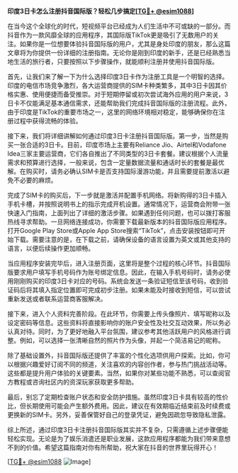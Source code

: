 **印度3日卡怎么注册抖音国际版？轻松几步搞定[[TG💪+ @esim1088](https://t.me/s/esim1088)]**

在当今这个全球化的时代，短视频平台已经成为人们生活中不可或缺的一部分。而抖音作为一款风靡全球的应用程序，其国际版TikTok更是吸引了无数用户的关注。如果你是一位想要体验抖音国际版的用户，尤其是身处印度的朋友，那么这篇文章将为你提供一份详细的注册指南。无论你是刚到印度的新手，还是已经熟悉当地生活的旅行者，只要按照以下步骤操作，就能顺利注册并使用抖音国际版。

首先，让我们来了解一下为什么选择印度3日卡作为注册工具是一个明智的选择。印度的电信市场竞争激烈，各大运营商提供的SIM卡种类繁多，其中3日卡因其价格实惠、使用便捷而备受推崇。对于短期停留或初次尝试海外应用的用户来说，3日卡不仅能满足基本通信需求，还能帮助我们完成抖音国际版的注册流程。此外，由于印度是TikTok的重要市场之一，这里的网络环境相对稳定，能够确保你在注册过程中获得流畅的体验。

接下来，我们将详细讲解如何通过印度3日卡注册抖音国际版。第一步，当然是购买一张合适的3日卡。目前，印度市场上主要有Reliance Jio、Airtel和Vodafone Idea三家主要运营商，它们各自推出了不同类型的3日卡套餐。建议根据个人流量需求和预算进行选择，一般来说，包含一定量数据流量和通话时长的套餐是最优解。在购买时，请务必确认SIM卡是否支持国际漫游功能，并且需要提前激活以避免不必要的麻烦。

完成了SIM卡的购买后，下一步就是激活并配置手机网络。将新购得的3日卡插入手机卡槽，并按照说明书上的指示完成开机设置。通常情况下，运营商会附带一张快速入门指南，上面列出了详细的激活步骤。如果遇到任何问题，也可以拨打客服热线寻求帮助。一旦网络连接成功，你需要下载最新版本的抖音国际版应用程序。打开Google Play Store或Apple App Store搜索“TikTok”，点击安装按钮即可开始下载。需要注意的是，在下载之前，请确保设备的语言设置为英文或其他支持的语言，以便后续操作更加顺畅。

当应用程序安装完毕后，进入注册页面，这里将是整个过程的核心环节。抖音国际版要求用户填写手机号码作为账号绑定信息。因此，在输入手机号码时，请务必使用刚刚购买的印度3日卡对应的号码。系统会发送一条验证短信至该号码，收到验证码后将其填入指定位置即可完成初步注册。如果未能及时接收到短信，可以尝试重新发送或者联系运营商客服解决。

接下来，进入个人资料完善阶段。在此环节，你需要上传头像照片、填写昵称以及设定密码等信息。这些资料将直接影响你的账户安全性及社交互动效果，所以务必认真对待。同时，为了更好地融入平台氛围，建议参考其他活跃用户的风格进行调整。例如，可以选择一张清晰自然的照片作为头像，并起一个简洁易记的昵称。

除了基础设置外，抖音国际版还提供了丰富的个性化选项供用户探索。比如，你可以根据兴趣爱好订阅不同的频道，关注喜欢的内容创作者，参与热门挑战活动等。这些都是提升用户体验的关键要素。当然，如果你对某些功能不熟悉，可以查阅官方教程或咨询社区内的资深玩家获取更多帮助。

最后，别忘了定期检查账户状态和安全防护措施。虽然印度3日卡具有较高的性价比，但长期使用可能会产生额外费用。因此，建议在有效期临近结束前及时续费或更换新的SIM卡。另外，妥善保管好自己的登录凭证，避免因疏忽导致隐私泄露。

综上所述，通过印度3日卡注册抖音国际版其实并不复杂，只需遵循上述步骤便能轻松实现。无论是为了娱乐消遣还是职业发展，这款应用程序都能为我们带来意想不到的价值。希望这篇指南对你有所帮助，祝大家在抖音的世界里玩得开心！

[[TG💪+ @esim1088](https://t.me/s/esim1088) ![Image](https://i.postimg.cc/4NQfJmqS/Snipaste-2025-05-13-00-14-12.png)]